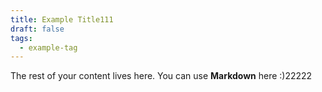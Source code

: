 ```yaml
---
title: Example Title111
draft: false
tags:
  - example-tag
---
```

 
The rest of your content lives here. You can use **Markdown** here :)22222